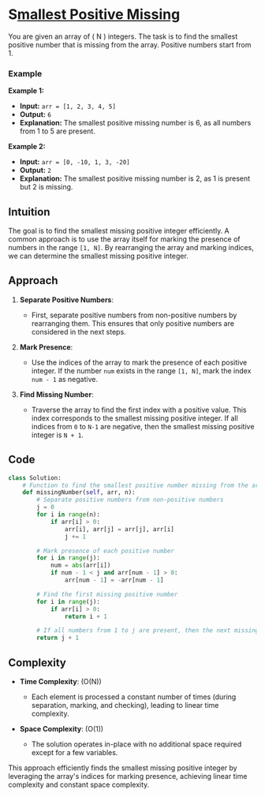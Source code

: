 # S[mallest Positive Missing](https://www.geeksforgeeks.org/problems/smallest-positive-missing-number-1587115621/1)

You are given an array of \( N \) integers. The task is to find the smallest positive number that is missing from the array. Positive numbers start from 1. 

### Example

**Example 1:**

- **Input:** `arr = [1, 2, 3, 4, 5]`
- **Output:** `6`
- **Explanation:** The smallest positive missing number is 6, as all numbers from 1 to 5 are present.

**Example 2:**

- **Input:** `arr = [0, -10, 1, 3, -20]`
- **Output:** `2`
- **Explanation:** The smallest positive missing number is 2, as 1 is present but 2 is missing.

## Intuition

The goal is to find the smallest missing positive integer efficiently. A common approach is to use the array itself for marking the presence of numbers in the range `[1, N]`. By rearranging the array and marking indices, we can determine the smallest missing positive integer.

## Approach

1. **Separate Positive Numbers**:
   - First, separate positive numbers from non-positive numbers by rearranging them. This ensures that only positive numbers are considered in the next steps.

2. **Mark Presence**:
   - Use the indices of the array to mark the presence of each positive integer. If the number `num` exists in the range `[1, N]`, mark the index `num - 1` as negative.

3. **Find Missing Number**:
   - Traverse the array to find the first index with a positive value. This index corresponds to the smallest missing positive integer. If all indices from `0` to `N-1` are negative, then the smallest missing positive integer is `N + 1`.

## Code

```python
class Solution:
    # Function to find the smallest positive number missing from the array.
    def missingNumber(self, arr, n):
        # Separate positive numbers from non-positive numbers
        j = 0
        for i in range(n):
            if arr[i] > 0:
                arr[i], arr[j] = arr[j], arr[i]
                j += 1

        # Mark presence of each positive number
        for i in range(j):
            num = abs(arr[i])
            if num - 1 < j and arr[num - 1] > 0:
                arr[num - 1] = -arr[num - 1]

        # Find the first missing positive number
        for i in range(j):
            if arr[i] > 0:
                return i + 1

        # If all numbers from 1 to j are present, then the next missing number is j + 1
        return j + 1
```

## Complexity

- **Time Complexity**: \(O(N)\)
  - Each element is processed a constant number of times (during separation, marking, and checking), leading to linear time complexity.

- **Space Complexity**: \(O(1)\)
  - The solution operates in-place with no additional space required except for a few variables.

This approach efficiently finds the smallest missing positive integer by leveraging the array's indices for marking presence, achieving linear time complexity and constant space complexity.
